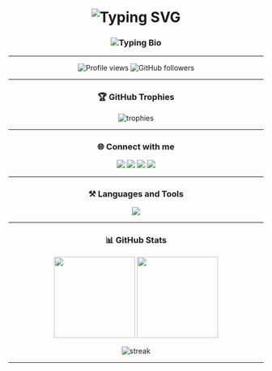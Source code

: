 <h1 align="center">
  <img src="https://readme-typing-svg.herokuapp.com?font=Rubik+Glitch&size=40&pause=1000&color=F7C325&center=true&vCenter=true&width=700&height=70&lines=Hi+...+I'm+Ahmad+Ramadan+Elemam+👋" alt="Typing SVG" />
</h1>

<h3 align="center">
  <img src="https://readme-typing-svg.herokuapp.com?font=Fira+Code&size=22&pause=1000&color=4FA3F7&center=true&vCenter=true&width=500&lines=🎓+Computer+Science+Graduate;🏆+ECPC+Finalist;🌐+Frontend+Developer+(React);⚡+Currently+learning+Backend+with+Node.js" alt="Typing Bio" />
</h3>

---

<p align="center">
  <img src="https://komarev.com/ghpvc/?username=ahmadramadan74&label=Profile%20views&color=blueviolet&style=flat" alt="Profile views" />
  <img src="https://img.shields.io/github/followers/ahmadramadan74?label=Followers&style=social" alt="GitHub followers" />
</p>

---

<h3 align="center">🏆 GitHub Trophies</h3>
<p align="center"> 
  <img src="https://github-profile-trophy.vercel.app/?username=ahmadramadan74&theme=radical&no-frame=true&margin-w=15" alt="trophies"/>
</p>

---

<h3 align="center">🌐 Connect with me</h3>
<p align="center">
  <a href="https://twitter.com/rmdn7_7" target="blank"><img src="https://img.shields.io/badge/Twitter-1DA1F2?style=for-the-badge&logo=twitter&logoColor=white"/></a>
  <a href="https://linkedin.com/in/ahmad-elemam-dev" target="blank"><img src="https://img.shields.io/badge/LinkedIn-0077B5?style=for-the-badge&logo=linkedin&logoColor=white"/></a>
  <a href="https://codeforces.com/profile/tenjen" target="blank"><img src="https://img.shields.io/badge/Codeforces-445f9d?style=for-the-badge&logo=codeforces&logoColor=white"/></a>
  <a href="https://www.leetcode.com/tenjen" target="blank"><img src="https://img.shields.io/badge/LeetCode-F89F1B?style=for-the-badge&logo=leetcode&logoColor=white"/></a>
</p>

---

<h3 align="center">⚒️ Languages and Tools</h3>
<p align="center"> 
  <img src="https://skillicons.dev/icons?i=react,tailwind,ts,js,html,css,bootstrap,nodejs,express,mongodb,mysql,java,cpp,c,linux,docker,graphql,git" />
</p>

---

<h3 align="center">📊 GitHub Stats</h3>
<p align="center">
  <img src="https://github-readme-stats.vercel.app/api?username=ahmadramadan74&show_icons=true&theme=tokyonight" height="160"/>
  <img src="https://github-readme-stats.vercel.app/api/top-langs?username=ahmadramadan74&show_icons=true&locale=en&layout=compact&theme=tokyonight" height="160"/>
</p>

<p align="center">
  <img src="https://github-readme-streak-stats.herokuapp.com/?user=ahmadramadan74&theme=tokyonight" alt="streak"/>
</p>

---

